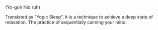 (Yo-guh Nid ruh)

Translated as "Yogic Sleep", it is a technique to achieve a deep state of relaxation. The practice of sequentially calming your mind.